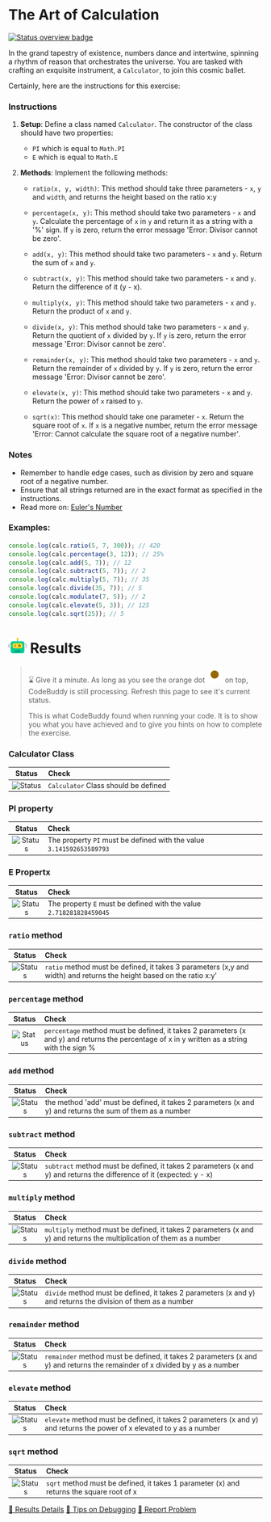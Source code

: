 # The Art of Calculation
[![Status overview badge](../../blob/badges/.github/badges/main/badge.svg)](#-results)


In the grand tapestry of existence, numbers dance and intertwine, spinning a rhythm of reason that orchestrates the universe. You are tasked with crafting an exquisite instrument, a `Calculator`, to join this cosmic ballet.

Certainly, here are the instructions for this exercise:

### Instructions

1. **Setup**: Define a class named `Calculator`. The constructor of the class should have two properties:
    - `PI` which is equal to `Math.PI`
    - `E` which is equal to `Math.E`
    
2. **Methods**: Implement the following methods:

    - `ratio(x, y, width)`: This method should take three parameters - `x`, `y` and `width`, and returns the height based on the ratio x:y

    - `percentage(x, y)`: This method should take two parameters - `x` and `y`. Calculate the percentage of `x` in `y` and return it as a string with a '%' sign. If `y` is zero, return the error message 'Error: Divisor cannot be zero'.

    - `add(x, y)`: This method should take two parameters - `x` and `y`. Return the sum of `x` and `y`.

    - `subtract(x, y)`: This method should take two parameters - `x` and `y`. Return the difference of it (y - x).

    - `multiply(x, y)`: This method should take two parameters - `x` and `y`. Return the product of `x` and `y`.

    - `divide(x, y)`: This method should take two parameters - `x` and `y`. Return the quotient of `x` divided by `y`. If `y` is zero, return the error message 'Error: Divisor cannot be zero'.

    - `remainder(x, y)`: This method should take two parameters - `x` and `y`. Return the remainder of `x` divided by `y`. If `y` is zero, return the error message 'Error: Divisor cannot be zero'.

    - `elevate(x, y)`: This method should take two parameters - `x` and `y`. Return the power of `x` raised to `y`.

    - `sqrt(x)`: This method should take one parameter - `x`. Return the square root of `x`. If `x` is a negative number, return the error message 'Error: Cannot calculate the square root of a negative number'.

### Notes

- Remember to handle edge cases, such as division by zero and square root of a negative number.
- Ensure that all strings returned are in the exact format as specified in the instructions.
- Read more on: [Euler's Number](https://www.investopedia.com/terms/e/eulers-constant.asp#:~:text=Euler's%20number%20is%20an%20important,repeats%20(similar%20to%20pi).)


### Examples:
```js
console.log(calc.ratio(5, 7, 300)); // 420
console.log(calc.percentage(3, 12)); // 25%
console.log(calc.add(5, 7)); // 12
console.log(calc.subtract(5, 7)); // 2
console.log(calc.multiply(5, 7)); // 35
console.log(calc.divide(35, 7)); // 5
console.log(calc.modulate(7, 5)); // 2
console.log(calc.elevate(5, 3)); // 125
console.log(calc.sqrt(25)); // 5
```

[//]: # (autograding info start)
# <img src="https://github.com/DCI-EdTech/autograding-setup/raw/main/assets/bot-large.svg" alt="" data-canonical-src="https://github.com/DCI-EdTech/autograding-setup/raw/main/assets/bot-large.svg" height="31" /> Results
> ⌛ Give it a minute. As long as you see the orange dot ![processing](https://raw.githubusercontent.com/DCI-EdTech/autograding-setup/main/assets/processing.svg) on top, CodeBuddy is still processing. Refresh this page to see it's current status.
>
> This is what CodeBuddy found when running your code. It is to show you what you have achieved and to give you hints on how to complete the exercise.


### Calculator Class

|                 Status                  | Check                                                                                    |
| :-------------------------------------: | :--------------------------------------------------------------------------------------- |
| ![Status](../../blob/badges/.github/badges/main/status0.svg) | `Calculator` Class should be defined |

### PI property

|                 Status                  | Check                                                                                    |
| :-------------------------------------: | :--------------------------------------------------------------------------------------- |
| ![Status](../../blob/badges/.github/badges/main/status1.svg) | The property `PI` must be defined with the value `3.141592653589793` |

### E Propertx

|                 Status                  | Check                                                                                    |
| :-------------------------------------: | :--------------------------------------------------------------------------------------- |
| ![Status](../../blob/badges/.github/badges/main/status2.svg) | The property `E` must be defined with the value `2.718281828459045` |

### `ratio` method

|                 Status                  | Check                                                                                    |
| :-------------------------------------: | :--------------------------------------------------------------------------------------- |
| ![Status](../../blob/badges/.github/badges/main/status3.svg) | `ratio` method must be defined, it takes 3 parameters (x,y and width) and returns the height based on the ratio x:y'  |

### `percentage` method

|                 Status                  | Check                                                                                    |
| :-------------------------------------: | :--------------------------------------------------------------------------------------- |
| ![Status](../../blob/badges/.github/badges/main/status4.svg) | `percentage` method must be defined, it takes 2 parameters (x and y) and returns the percentage of x in y written as a string with the sign % |

### `add` method

|                 Status                  | Check                                                                                    |
| :-------------------------------------: | :--------------------------------------------------------------------------------------- |
| ![Status](../../blob/badges/.github/badges/main/status5.svg) | the method 'add' must be defined, it takes 2 parameters (x and y) and returns the sum of them as a number |

### `subtract` method

|                 Status                  | Check                                                                                    |
| :-------------------------------------: | :--------------------------------------------------------------------------------------- |
| ![Status](../../blob/badges/.github/badges/main/status6.svg) | `subtract` method must be defined, it takes 2 parameters (x and y) and returns the difference of it (expected: y - x) |

### `multiply` method

|                 Status                  | Check                                                                                    |
| :-------------------------------------: | :--------------------------------------------------------------------------------------- |
| ![Status](../../blob/badges/.github/badges/main/status7.svg) | `multiply` method must be defined, it takes 2 parameters (x and y) and returns the multiplication of them as a number |

### `divide` method

|                 Status                  | Check                                                                                    |
| :-------------------------------------: | :--------------------------------------------------------------------------------------- |
| ![Status](../../blob/badges/.github/badges/main/status8.svg) | `divide` method must be defined, it takes 2 parameters (x and y) and returns the division of them as a number |

### `remainder` method

|                 Status                  | Check                                                                                    |
| :-------------------------------------: | :--------------------------------------------------------------------------------------- |
| ![Status](../../blob/badges/.github/badges/main/status9.svg) | `remainder` method must be defined, it takes 2 parameters (x and y) and returns the remainder of x divided by y as a number |

### `elevate` method

|                 Status                  | Check                                                                                    |
| :-------------------------------------: | :--------------------------------------------------------------------------------------- |
| ![Status](../../blob/badges/.github/badges/main/status10.svg) | `elevate` method must be defined, it takes 2 parameters (x and y) and returns the power of x elevated to y as a number |

### `sqrt` method

|                 Status                  | Check                                                                                    |
| :-------------------------------------: | :--------------------------------------------------------------------------------------- |
| ![Status](../../blob/badges/.github/badges/main/status11.svg) | `sqrt` method must be defined, it takes 1 parameter (x) and returns the square root of x |



[🔬 Results Details](../../actions)
[🐞 Tips on Debugging](https://github.com/DCI-EdTech/autograding-setup/wiki/How-to-work-with-CodeBuddy)
[📢 Report Problem](https://docs.google.com/forms/d/e/1FAIpQLSfS8wPh6bCMTLF2wmjiE5_UhPiOEnubEwwPLN_M8zTCjx5qbg/viewform?usp=pp_url&entry.652569746=PB-Calculator)


[//]: # (autograding info end)